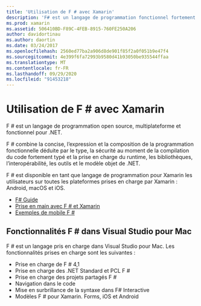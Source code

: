 ```yaml
---
title: 'Utilisation de F # avec Xamarin'
description: 'F# est un langage de programmation fonctionnel fortement typé conçu pour s’exécuter sur .NET. Ce document fournit une vue d’ensemble de ses fonctionnalités et des liens vers des exemples générés avec F #.'
ms.prod: xamarin
ms.assetid: 506410BD-F89C-4FEB-8915-760FE250A206
author: davidortinau
ms.author: daortin
ms.date: 03/24/2017
ms.openlocfilehash: 2560ed77ba2a906d8de901f85f2a0f051b9e47f4
ms.sourcegitcommit: 4e399f6fa72993b9580d41b93050be935544ffaa
ms.translationtype: MT
ms.contentlocale: fr-FR
ms.lasthandoff: 09/29/2020
ms.locfileid: "91453218"
---
```

# <a name="using-f-with-xamarin"></a>Utilisation de F # avec Xamarin

F # est un langage de programmation open source, multiplateforme et fonctionnel pour .NET.

F # combine la concise, l’expression et la composition de la programmation fonctionnelle déduite par le type, la sécurité au moment de la compilation du code fortement typé et la prise en charge du runtime, les bibliothèques, l’interopérabilité, les outils et le modèle objet de .NET.

F # est disponible en tant que langage de programmation pour Xamarin les utilisateurs sur toutes les plateformes prises en charge par Xamarin : Android, macOS et iOS.

- [F# Guide](/dotnet/fsharp/)
- [Prise en main avec F # et Xamarin](overview.md)
- [Exemples de mobile F #](samples.md)

## <a name="f-features-in-visual-studio-for-mac"></a>Fonctionnalités F # dans Visual Studio pour Mac

F # est un langage pris en charge dans Visual Studio pour Mac. Les fonctionnalités prises en charge sont les suivantes :

- Prise en charge de F # 4,1
- Prise en charge des .NET Standard et PCL F #
- Prise en charge des projets partagés F #
- Navigation dans le code
- Mise en surbrillance de la syntaxe dans F# Interactive
- Modèles F # pour Xamarin. Forms, iOS et Android